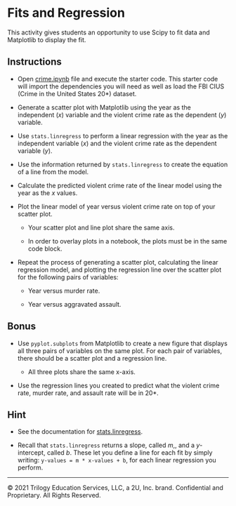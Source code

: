 # Fits and Regression

This activity gives students an opportunity to use Scipy to fit data and Matplotlib to display the fit.

## Instructions

* Open [crime.ipynb](Unsolved/crime.ipynb) file and execute the starter code. This starter code will import the dependencies you will need as well as load the FBI CIUS (Crime in the United States 20*) dataset.

* Generate a scatter plot with Matplotlib using the year as the independent (*x*) variable and the violent crime rate as the dependent (*y*) variable.

* Use `stats.linregress` to perform a linear regression with the year as the independent variable (*x*) and the violent crime rate as the dependent variable (*y*).

* Use the information returned by `stats.linregress` to create the equation of a line from the model.

* Calculate the predicted violent crime rate of the linear model using the year as the *x* values.

* Plot the linear model of year versus violent crime rate on top of your scatter plot.

  * Your scatter plot and line plot share the same axis.

  * In order to overlay plots in a notebook, the plots must be in the same code block.

* Repeat the process of generating a scatter plot, calculating the linear regression model, and plotting the regression line over the scatter plot for the following pairs of variables:

  * Year versus murder rate.

  * Year versus aggravated assault.

## Bonus

* Use `pyplot.subplots` from Matplotlib to create a new figure that displays all three pairs of variables on the same plot. For each pair of variables, there should be a scatter plot and a regression line.

  * All three plots share the same x-axis.

* Use the regression lines you created to predict what the violent crime rate, murder rate, and assault rate will be in 20*.

## Hint

* See the documentation for [stats.linregress](https://docs.scipy.org/doc/scipy-0.*.0/reference/generated/scipy.stats.linregress.html).

* Recall that `stats.linregress` returns a slope, called *m*,, and a *y*-intercept, called *b*. These let you define a line for each fit by simply writing: `y-values = m * x-values + b`, for each linear regression you perform.

- - -

© 2021 Trilogy Education Services, LLC, a 2U, Inc. brand. Confidential and Proprietary. All Rights Reserved.
